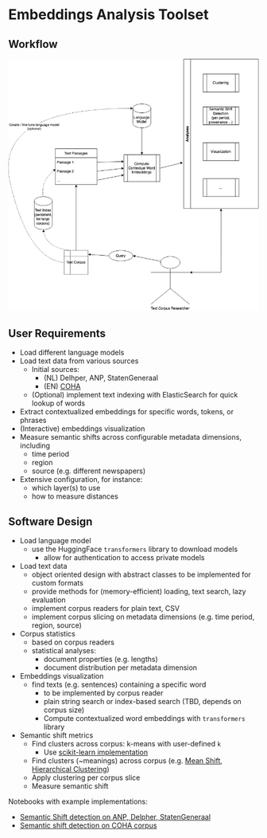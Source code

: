 # Embeddings Analysis Toolset

## Workflow

![The Workflow](tempo-embeddings.png)

## User Requirements

- Load different language models
- Load text data from various sources
  - Initial sources:
    - (NL) Delhper, ANP, StatenGeneraal
    - (EN) [COHA](https://www.english-corpora.org/coha/)
  - (Optional) implement text indexing with ElasticSearch for quick lookup of words
- Extract contextualized embeddings for specific words, tokens, or phrases
- (Interactive) embeddings visualization
- Measure semantic shifts across configurable metadata dimensions, including
  - time period
  - region
  - source (e.g. different newspapers)
- Extensive configuration, for instance:
  - which layer(s) to use
  - how to measure distances

## Software Design

- Load language model
  - use the HuggingFace `transformers` library to download models
    - allow for authentication to access private models
- Load text data
  - object oriented design with abstract classes to be implemented for custom formats
  - provide methods for (memory-efficient) loading, text search, lazy evaluation
  - implement corpus readers for plain text, CSV
  - implement corpus slicing on metadata dimensions (e.g. time period, region, source)
- Corpus statistics
  - based on corpus readers
  - statistical analyses:
    - document properties (e.g. lengths)
    - document distribution per metadata dimension
- Embeddings visualization
  - find texts (e.g. sentences) containing a specific word
    - to be implemented by corpus reader
    - plain string search or index-based search (TBD, depends on corpus size)
    - Compute contextualized word embeddings with `transformers` library
- Semantic shift metrics
  - Find clusters across corpus: k-means with user-defined `k`
    - Use [scikit-learn implementation](https://scikit-learn.org/stable/modules/clustering.html#k-means)
  - Find clusters (~meanings) across corpus (e.g. [Mean Shift](https://scikit-learn.org/stable/modules/clustering.html#mean-shift), [Hierarchical Clustering](https://scikit-learn.org/stable/modules/clustering.html#hierarchical-clustering))
  - Apply clustering per corpus slice
  - Measure semantic shift

Notebooks with example implementations:

- [Semantic Shift detection on ANP, Delpher, StatenGeneraal](https://github.com/Semantics-of-Sustainability/ContextualLM/blob/8d957fbf5ec3e46316873b7639f9378a24f60f3e/notebooks/SemanticShiftNL.ipynb)
- [Semantic shift detection on COHA corpus](https://github.com/Semantics-of-Sustainability/ContextualLM/blob/8d957fbf5ec3e46316873b7639f9378a24f60f3e/notebooks/SemanticShiftCOHA.ipynb)
